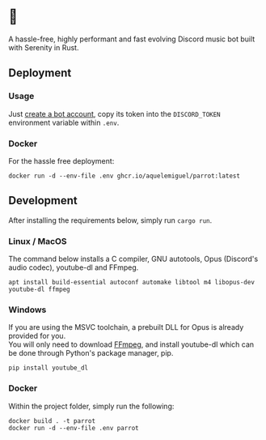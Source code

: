# 🦜
A hassle-free, highly performant and fast evolving Discord music bot built with Serenity in Rust.

## Deployment

### Usage
Just [create a bot account](https://discordpy.readthedocs.io/en/stable/discord.html), copy its token into the `DISCORD_TOKEN` environment variable within `.env`.

### Docker

For the hassle free deployment:

```shell
docker run -d --env-file .env ghcr.io/aquelemiguel/parrot:latest
```

## Development

After installing the requirements below, simply run `cargo run`.

### Linux / MacOS
The command below installs a C compiler, GNU autotools, Opus (Discord's audio codec), youtube-dl and FFmpeg.


```shell
apt install build-essential autoconf automake libtool m4 libopus-dev youtube-dl ffmpeg
```

### Windows
If you are using the MSVC toolchain, a prebuilt DLL for Opus is already provided for you.  
You will only need to download [FFmpeg](https://ffmpeg.org/download.html), and install youtube-dl which can be done through Python's package manager, pip.
```shell
pip install youtube_dl
```

### Docker

Within the project folder, simply run the following:

```shell
docker build . -t parrot
docker run -d --env-file .env parrot
```
